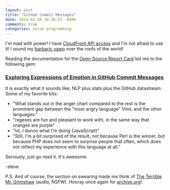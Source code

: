 ```yaml
---
layout: post
title: "GitHub Commit Messages"
date: 2014-03-30 18:30:53 -0400
comments: true
categories: noise programming
---
```


I'm mad with power!  I have [CloudFront API access](http://docs.aws.amazon.com/AmazonCloudFront/latest/APIReference/) and I'm not afraid to use it!  I sound my [barbaric yawp](https://en.wikipedia.org/wiki/Song_of_Myself) over the roofs of the world!

Reading the documentation for the [Open Source Report Card](http://osrc.dfm.io/) led me to the following gem:

### [Exploring Expressions of Emotion in GitHub Commit Messages](http://geeksta.net/geeklog/exploring-expressions-emotions-github-commit-messages/)

It is exactly what it sounds like; NLP plus stats plus the GitHub datastream.  Some of my favorite bits:

* "What stands out in the anger chart compared to the rest is the prominent gap between the "most angry language" VimL and the other languages."
* "regexes are fun and pleasant to work with, in the same way that oranges are purple"
* "lol, I dunno what I'm doing (JavaScript)"
* "Still, I'm a bit surprised of the result, not because Perl is the winner, but because PHP does not seem to surprise people that often, which does not reflect my experience with this language at all."

Seriously, just go read it.  It's awesome.

-steve

P.S. And of course, the section on swearing made me think of [The Terrible Mr. Grimshaw](https://web.archive.org/web/20060529181955/http://blog.airdrop.org/archives/000014.html) (audio, NSFW).  Hooray once again for [archive.org](https://archive.org)!

